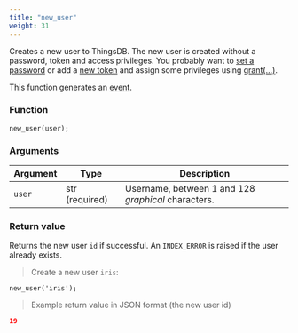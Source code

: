 ```yaml
---
title: "new_user"
weight: 31
---
```


Creates a new user to ThingsDB. The new user is created without a password, token and access privileges.
You probably want to [set a password](../../thingsdb-api/set_password) or add a [new token](../../thingsdb-api/new_token) and assign some privileges using [grant(...)](../../thingsdb-api/grant).

This function generates an [event](../../events).

### Function
`new_user(user);`

### Arguments
Argument | Type | Description
-------- | ---- | -----------
`user` | str (required) | Username, between 1 and 128 *graphical* characters.

### Return value
Returns the new user `id` if successful. An `INDEX_ERROR` is raised
if the user already exists.

> Create a new user `iris`:

```thingsdb,should_pass,@t
new_user('iris');
```

> Example return value in JSON format (the new user id)

```json
19
```
